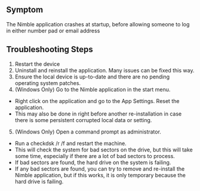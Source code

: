 ## Symptom
The Nimble application crashes at startup, before allowing someone to log in either number pad or email address

## Troubleshooting Steps
1. Restart the device
2. Uninstall and reinstall the application. Many issues can be fixed this way.
3. Ensure the local device is up-to-date and there are no pending operating system patches.
4. (Windows Only) Go to the Nimble application in the start menu.
- Right click on the application and go to the App Settings. Reset the application.
- This may also be done in right before another re-installation in case there is some persistent corrupted local data or setting.
5. (Windows Only) Open a command prompt as administrator.
- Run a checkdsk /r /f and restart the machine.
- This will check the system for bad sectors on the drive, but this will take some time, especially if there are a lot of bad sectors to process.
- If bad sectors are found, the hard drive on the system is failing.
- If any bad sectors are found, you can try to remove and re-install the Nimble application, but if this works, it is only temporary because the hard drive is failing.
